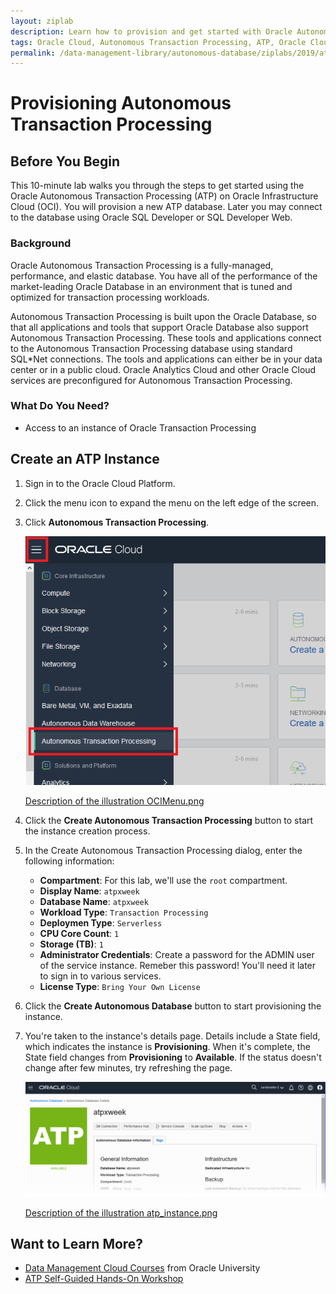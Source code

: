 ```yaml
---
layout: ziplab
description: Learn how to provision and get started with Oracle Autonomous Transaction Processing.
tags: Oracle Cloud, Autonomous Transaction Processing, ATP, Oracle Cloud Infrastructure, OCI
permalink: /data-management-library/autonomous-database/ziplabs/2019/atp-provisioning/index.html
---
```

# Provisioning Autonomous Transaction Processing #

## Before You Begin ##
This 10-minute lab walks you through the steps to get started using the Oracle Autonomous Transaction Processing (ATP) on Oracle Infrastructure Cloud (OCI). You will provision a new ATP database. Later you may connect to the database using Oracle SQL Developer or SQL Developer Web.

### Background ###
Oracle Autonomous Transaction Processing is a fully-managed, performance, and elastic database. You have all of the performance of the market-leading Oracle Database in an environment that is tuned and optimized for transaction processing workloads.

Autonomous Transaction Processing is built upon the Oracle Database, so that all applications and tools that support Oracle Database also support Autonomous Transaction Processing. These tools and applications connect to the Autonomous Transaction Processing database using standard SQL*Net connections. The tools and applications can either be in your data center or in a public cloud. Oracle Analytics Cloud and other Oracle Cloud services are preconfigured for Autonomous Transaction Processing.

### What Do You Need? ###
* Access to an instance of Oracle Transaction Processing


## Create an ATP Instance ##
1. Sign in to the Oracle Cloud Platform. 
2. Click the menu icon to expand the menu on the left edge of the screen.
3. Click **Autonomous Transaction Processing**.

    ![](img/OCIMenu.png)

    [Description of the illustration OCIMenu.png](files/OCIMenu.txt)

4. Click the **Create Autonomous Transaction Processing** button to start the instance creation process.
5. In the Create Autonomous Transaction Processing dialog, enter the following information:
     * **Compartment**: For this lab, we'll use the `root` compartment.
     * **Display Name**: `atpxweek`
     * **Database Name**: `atpxweek`
     * **Workload Type**: `Transaction Processing`
     * **Deploymen Type**: `Serverless`
     * **CPU Core Count**: `1`
     * **Storage (TB)**:  `1`
     * **Administrator Credentials**: Create a password for the ADMIN user of the service instance. Remeber this password! You'll need it later to sign in to various services.
     * **License Type**: `Bring Your Own License`
6. Click the **Create Autonomous Database** button to start provisioning the instance. 
7. You're taken to the instance's details page. Details include a State field, which indicates the instance is **Provisioning**. When it's complete, the State field changes from **Provisioning** to **Available**. If the status doesn't change after few minutes, try refreshing the page.

    ![](img/atp_instance.png)

    [Description of the illustration atp_instance.png](files/atp_instance.txt)


## Want to Learn More? ##
* [Data Management Cloud Courses](https://learn.oracle.com/pls/web_prod-plq-dad/dl4_pages.getpage?page=dl4homepage&get_params=offering:35573#filtersGroup1=&filtersGroup2=.f667&filtersGroup3=&filtersGroup4=&filtersGroup5=&filtersSearch=) from Oracle University 
* [ATP Self-Guided Hands-On Workshop](https://cloudsolutionhubs.github.io/autonomous-transaction-processing/workshops/?page=README.md)

